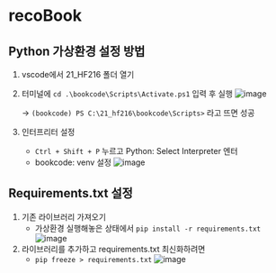 # recoBook

## Python 가상환경 설정 방법
1. vscode에서 21_HF216 폴더 열기
2. 터미널에 `cd .\bookcode\Scripts\Activate.ps1` 입력 후 실행
   ![image](https://user-images.githubusercontent.com/68543150/124729720-a80e9000-df4b-11eb-8f80-5b63bb73cfae.png)

    -> `(bookcode) PS C:\21_hf216\bookcode\Scripts>` 라고 뜨면 성공
3. 인터프리터 설정 

    - `Ctrl + Shift + P` 누르고 Python: Select Interpreter 엔터
    - bookcode: venv 설정
     ![image](https://user-images.githubusercontent.com/68543150/124729592-8ad9c180-df4b-11eb-872e-4f24649f5aa2.png)

## Requirements.txt 설정
1. 기존 라이브러리 가져오기
   - 가상환경 실행해놓은 상태에서 `pip install -r requirements.txt`
    ![image](https://user-images.githubusercontent.com/68543150/124730350-3a169880-df4c-11eb-8a90-3e022ecf8820.png)
2. 라이브러리를 추가하고 requirements.txt 최신화하려면
   - `pip freeze > requirements.txt`
    ![image](https://user-images.githubusercontent.com/68543150/124730299-2e2ad680-df4c-11eb-978a-bdd4365c983f.png)


 

